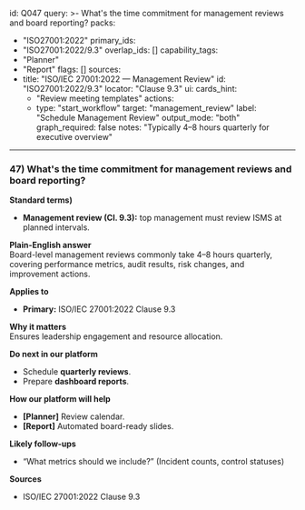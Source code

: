 id: Q047
query: >-
  What's the time commitment for management reviews and board reporting?
packs:
  - "ISO27001:2022"
primary_ids:
  - "ISO27001:2022/9.3"
overlap_ids: []
capability_tags:
  - "Planner"
  - "Report"
flags: []
sources:
  - title: "ISO/IEC 27001:2022 — Management Review"
    id: "ISO27001:2022/9.3"
    locator: "Clause 9.3"
ui:
  cards_hint:
    - "Review meeting templates"
  actions:
    - type: "start_workflow"
      target: "management_review"
      label: "Schedule Management Review"
output_mode: "both"
graph_required: false
notes: "Typically 4–8 hours quarterly for executive overview"
---
### 47) What's the time commitment for management reviews and board reporting?

**Standard terms)**  
- **Management review (Cl. 9.3):** top management must review ISMS at planned intervals.

**Plain-English answer**  
Board-level management reviews commonly take 4–8 hours quarterly, covering performance metrics, audit results, risk changes, and improvement actions.

**Applies to**  
- **Primary:** ISO/IEC 27001:2022 Clause 9.3

**Why it matters**  
Ensures leadership engagement and resource allocation.

**Do next in our platform**  
- Schedule **quarterly reviews**.  
- Prepare **dashboard reports**.

**How our platform will help**  
- **[Planner]** Review calendar.  
- **[Report]** Automated board-ready slides.

**Likely follow-ups**  
- “What metrics should we include?” (Incident counts, control statuses)

**Sources**  
- ISO/IEC 27001:2022 Clause 9.3
